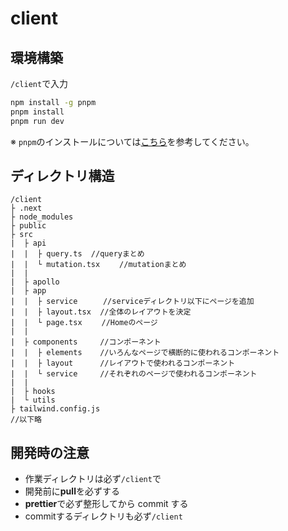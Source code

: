 # client

## 環境構築

`/client`で入力

```zsh
npm install -g pnpm
pnpm install
pnpm run dev
```

※ `pnpm`のインストールについては[こちら](https://pnpm.io/ja/installation)を参考してください。

## ディレクトリ構造

```none
/client
├ .next
├ node_modules
├ public
├ src
|  ├ api
|  |  ├ query.ts  //queryまとめ
|  |  └ mutation.tsx　　 //mutationまとめ
|  |
|  ├ apollo
|  ├ app
|  |  ├ service　    //serviceディレクトリ以下にページを追加
|  |  ├ layout.tsx  //全体のレイアウトを決定
|  |  └ page.tsx　　 //Homeのページ
|  |
|  ├ components     //コンポーネント
|  |  ├ elements    //いろんなページで横断的に使われるコンポーネント
|  |  ├ layout      //レイアウトで使われるコンポーネント
|  |  └ service     //それぞれのページで使われるコンポーネント
|  |
|  ├ hooks
|  └ utils
├ tailwind.config.js
//以下略
```

## 開発時の注意

- 作業ディレクトリは必ず`/client`で
- 開発前に**pull**を必ずする
- **prettier**で必ず整形してから commit する
- commitするディレクトリも必ず`/client`
